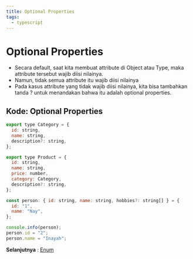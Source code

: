 ```yaml
---
title: Optional Properties
tags:
  - typescript
---
```


# Optional Properties

- Secara default, saat kita membuat attribute di Object atau Type, maka attribute tersebut wajib diisi nilainya.
- Namun, tidak semua attribute itu wajib diisi nilainya
- Pada kasus attribute yang tidak wajib diisi nilainya, kita bisa tambahkan tanda ? untuk menandakan bahwa itu adalah optional properties.

## Kode: Optional Properties

```js
export type Category = {
  id: string,
  name: string,
  description?: string,
};

export type Product = {
  id: string,
  name: string,
  price: number,
  category: Category,
  description?: string,
};

const person: { id: string, name: string, hobbies?: string[] } = {
  id: "1",
  name: "Nay",
};

console.info(person);
person.id = "2";
person.name = "Inayah";
```

**Selanjutnya** : [Enum](/backend/typescript/enum.md)
